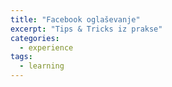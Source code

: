 ```yaml
---
title: "Facebook oglaševanje"
excerpt: "Tips & Tricks iz prakse"
categories:
  - experience
tags:
  - learning
---
```




